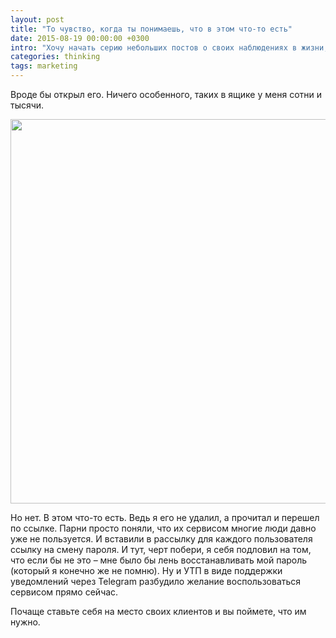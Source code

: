 ```yaml
---
layout: post
title: "То чувство, когда ты понимаешь, что в этом что-то есть"
date: 2015-08-19 00:00:00 +0300
intro: "Хочу начать серию небольших постов о своих наблюдениях в жизни, а частности на тему стартапов и маркетинга. Сегодня мне пришло одно письмецо."
categories: thinking
tags: marketing
---
```


<p>Вроде бы открыл его. Ничего особенного, таких в ящике у меня сотни и тысячи.</p>

<p><img alt="" src="http://lysenkooo.ru/uploads/57/Screen_Shot_2015-08-19_at_09.01.17_medium.png?1439964313" style="height:615px; width:960px" /></p>

<p>Но нет. В этом что-то есть. Ведь я его не удалил, а прочитал и перешел по ссылке. Парни просто поняли, что их сервисом многие люди давно уже не пользуется. И вставили в рассылку для каждого пользователя ссылку на смену пароля. И тут, черт побери, я себя подловил на том, что если бы не это &ndash; мне было бы лень восстанавливать мой пароль (который я конечно же не помню). Ну и УТП в виде поддержки уведомлений через Telegram разбудило желание воспользоваться сервисом прямо сейчас.</p>

<p>Почаще ставьте себя на место своих клиентов и вы поймете, что им нужно.</p>
